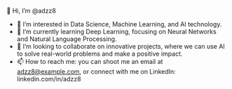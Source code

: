 👋 Hi, I’m @adzz8

- 👀 I’m interested in Data Science, Machine Learning, and AI technology.
- 🌱 I’m currently learning Deep Learning, focusing on Neural Networks and Natural Language Processing.
- 💞️ I’m looking to collaborate on innovative projects, where we can use AI to solve real-world problems and make a positive impact.
- 📫 How to reach me: you can shoot me an email at adzz8@example.com, or connect with me on LinkedIn: linkedin.com/in/adzz8
